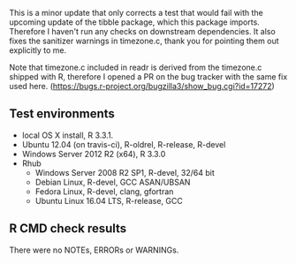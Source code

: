 This is a minor update that only corrects a test that would fail with the
upcoming update of the tibble package, which this package imports. Therefore
I haven't run any checks on downstream dependencies. It also fixes the
sanitizer warnings in timezone.c, thank you for pointing them out explicitly to
me.

Note that timezone.c included in readr is derived from the timezone.c shipped
with R, therefore I opened a PR on the bug tracker with the same fix used here.
(https://bugs.r-project.org/bugzilla3/show_bug.cgi?id=17272)

## Test environments
* local OS X install, R 3.3.1.
* Ubuntu 12.04 (on travis-ci), R-oldrel, R-release, R-devel
* Windows Server 2012 R2 (x64), R 3.3.0
* Rhub
  * Windows Server 2008 R2 SP1, R-devel, 32/64 bit
  * Debian Linux, R-devel, GCC ASAN/UBSAN
  * Fedora Linux, R-devel, clang, gfortran
  * Ubuntu Linux 16.04 LTS, R-release, GCC

## R CMD check results

There were no NOTEs, ERRORs or WARNINGs.
